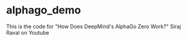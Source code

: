 # alphago_demo
This is the code for "How Does DeepMind's AlphaGo Zero Work?" Siraj Raval on Youtube
